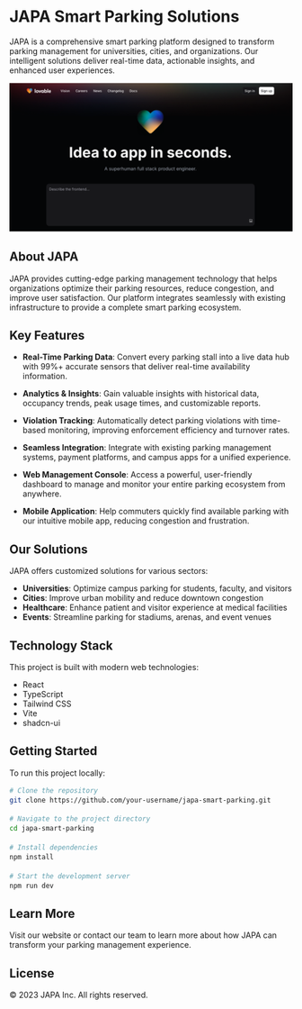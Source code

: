 # JAPA Smart Parking Solutions

JAPA is a comprehensive smart parking platform designed to transform parking management for universities, cities, and organizations. Our intelligent solutions deliver real-time data, actionable insights, and enhanced user experiences.

![JAPA Smart Parking](public/og-image.png)

## About JAPA

JAPA provides cutting-edge parking management technology that helps organizations optimize their parking resources, reduce congestion, and improve user satisfaction. Our platform integrates seamlessly with existing infrastructure to provide a complete smart parking ecosystem.

## Key Features

- **Real-Time Parking Data**: Convert every parking stall into a live data hub with 99%+ accurate sensors that deliver real-time availability information.

- **Analytics & Insights**: Gain valuable insights with historical data, occupancy trends, peak usage times, and customizable reports.

- **Violation Tracking**: Automatically detect parking violations with time-based monitoring, improving enforcement efficiency and turnover rates.

- **Seamless Integration**: Integrate with existing parking management systems, payment platforms, and campus apps for a unified experience.

- **Web Management Console**: Access a powerful, user-friendly dashboard to manage and monitor your entire parking ecosystem from anywhere.

- **Mobile Application**: Help commuters quickly find available parking with our intuitive mobile app, reducing congestion and frustration.

## Our Solutions

JAPA offers customized solutions for various sectors:

- **Universities**: Optimize campus parking for students, faculty, and visitors
- **Cities**: Improve urban mobility and reduce downtown congestion
- **Healthcare**: Enhance patient and visitor experience at medical facilities
- **Events**: Streamline parking for stadiums, arenas, and event venues

## Technology Stack

This project is built with modern web technologies:

- React
- TypeScript
- Tailwind CSS
- Vite
- shadcn-ui

## Getting Started

To run this project locally:

```bash
# Clone the repository
git clone https://github.com/your-username/japa-smart-parking.git

# Navigate to the project directory
cd japa-smart-parking

# Install dependencies
npm install

# Start the development server
npm run dev
```

## Learn More

Visit our website or contact our team to learn more about how JAPA can transform your parking management experience.

## License

© 2023 JAPA Inc. All rights reserved.
